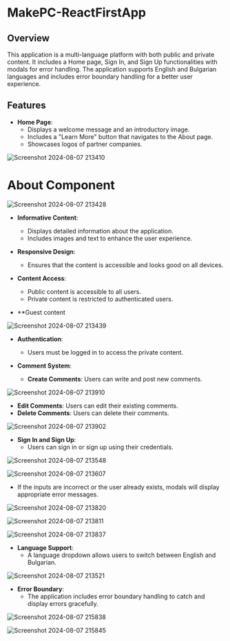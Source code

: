 # MakePC-ReactFirstApp


## Overview

This application is a multi-language platform with both public and private content. It includes a Home page, Sign In, and Sign Up functionalities with modals for error handling. The application supports English and Bulgarian languages and includes error boundary handling for a better user experience.

## Features

- **Home Page**: 
  - Displays a welcome message and an introductory image.
  - Includes a "Learn More" button that navigates to the About page.
  - Showcases logos of partner companies.
    
![Screenshot 2024-08-07 213410](https://github.com/user-attachments/assets/16763940-f9d8-49f3-9c52-286075df8182)

# About Component

![Screenshot 2024-08-07 213428](https://github.com/user-attachments/assets/a272f6c3-1c7b-43e3-9281-38ec7f157e44)

- **Informative Content**: 
  - Displays detailed information about the application.
  - Includes images and text to enhance the user experience.
  
- **Responsive Design**:
  - Ensures that the content is accessible and looks good on all devices.

- **Content Access**:
  - Public content is accessible to all users.
  - Private content is restricted to authenticated users.
    
- **Guest content
  
![Screenshot 2024-08-07 213439](https://github.com/user-attachments/assets/1f157105-f5e4-44e6-87f2-7c1a3707f247)

- **Authentication**:
  - Users must be logged in to access the private content.
  
- **Comment System**:
  - **Create Comments**: Users can write and post new comments.

![Screenshot 2024-08-07 213910](https://github.com/user-attachments/assets/6c5f3120-a2f4-4c14-b31d-8a28ecd5df74)

  - **Edit Comments**: Users can edit their existing comments.
  - **Delete Comments**: Users can delete their comments.

  ![Screenshot 2024-08-07 213902](https://github.com/user-attachments/assets/a168ab64-1cde-4bd0-b7f1-3e0113e847aa)


- **Sign In and Sign Up**:
  - Users can sign in or sign up using their credentials.
 
![Screenshot 2024-08-07 213548](https://github.com/user-attachments/assets/1b402e0f-9ab5-4499-b2a2-71ad05ec3277)

![Screenshot 2024-08-07 213607](https://github.com/user-attachments/assets/daddf14c-e700-4f1c-9923-9a140e51701b)

  - If the inputs are incorrect or the user already exists, modals will display appropriate error messages.

![Screenshot 2024-08-07 213820](https://github.com/user-attachments/assets/ad313405-ae26-43ef-863e-61222c714167)

![Screenshot 2024-08-07 213811](https://github.com/user-attachments/assets/0a2cd798-143b-4a83-94be-11ca57458256)

![Screenshot 2024-08-07 213837](https://github.com/user-attachments/assets/4cb8bcd2-621b-4ba9-9dee-c7f589ddb781)


- **Language Support**:
  - A language dropdown allows users to switch between English and Bulgarian.
  
![Screenshot 2024-08-07 213521](https://github.com/user-attachments/assets/1c15f9f5-085f-44b1-a3d9-f9261a880381)

- **Error Boundary**:
  - The application includes error boundary handling to catch and display errors gracefully.

![Screenshot 2024-08-07 215838](https://github.com/user-attachments/assets/febda6ac-d3f8-4624-a6a3-26226ba4a725)

![Screenshot 2024-08-07 215845](https://github.com/user-attachments/assets/a6c08cc9-a86b-42e6-ae36-6b54f7be982d)

